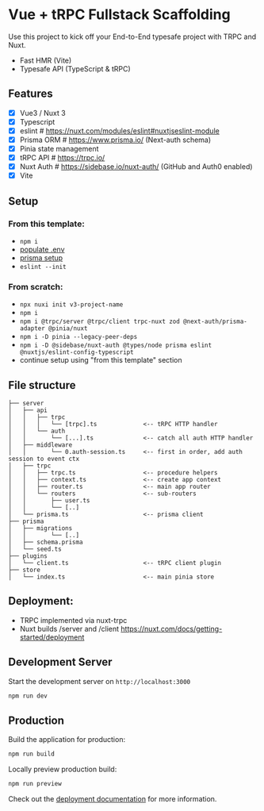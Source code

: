 # Vue + tRPC Fullstack Scaffolding

Use this project to kick off your End-to-End typesafe project with TRPC and Nuxt.

- Fast HMR (Vite)
- Typesafe API (TypeScript & tRPC)

## Features

- [x] Vue3 / Nuxt 3
- [x] Typescript
- [x] eslint # https://nuxt.com/modules/eslint#nuxtjseslint-module
- [x] Prisma ORM # https://www.prisma.io/ (Next-auth schema)
- [x] Pinia state management
- [x] tRPC API # https://trpc.io/
- [x] Nuxt Auth # https://sidebase.io/nuxt-auth/ (GitHub and Auth0 enabled)
- [x] Vite

## Setup

### From this template:

- `npm i`
- [populate .env](envConfig.ts)
- [prisma setup](prisma/Prisma.md)
- `eslint --init`

### From scratch:

- `npx nuxi init v3-project-name`
- `npm i`
- `npm i @trpc/server @trpc/client trpc-nuxt zod @next-auth/prisma-adapter @pinia/nuxt`
- `npm i -D pinia --legacy-peer-deps`
- `npm i -D @sidebase/nuxt-auth @types/node prisma eslint @nuxtjs/eslint-config-typescript`
- continue setup using "from this template" section

## File structure

```.
├── server
│   ├── api
│   │   ├── trpc
│   │   │   └── [trpc].ts             <-- tRPC HTTP handler
│   │   └── auth
│   │       └── [...].ts              <-- catch all auth HTTP handler
│   ├── middleware
│   │       └── 0.auth-session.ts     <-- first in order, add auth session to event ctx
│   ├── trpc
│   │   ├── trpc.ts                   <-- procedure helpers
│   │   ├── context.ts                <-- create app context
│   │   ├── router.ts                 <-- main app router
│   │   └── routers                   <-- sub-routers
│   │       ├── user.ts
│   │       └── [..]
│   └── prisma.ts                     <-- prisma client
├── prisma
│   ├── migrations
│   │       └── [..]
│   ├── schema.prisma
│   └── seed.ts
├── plugins
│   └── client.ts                     <-- tRPC client plugin
├── store
│   └── index.ts                      <-- main pinia store
```

## Deployment:

- TRPC implemented via nuxt-trpc
- Nuxt builds /server and /client https://nuxt.com/docs/getting-started/deployment

## Development Server

Start the development server on `http://localhost:3000`

```bash
npm run dev
```

## Production

Build the application for production:

```bash
npm run build
```

Locally preview production build:

```bash
npm run preview
```

Check out the [deployment documentation](https://nuxt.com/docs/getting-started/deployment) for more information.
